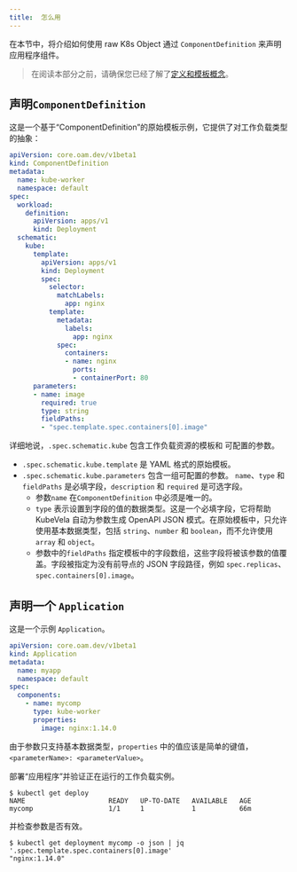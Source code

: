 ```yaml
---
title:  怎么用
---
```


在本节中，将介绍如何使用 raw K8s Object 通过 `ComponentDefinition` 来声明应用程序组件。

> 在阅读本部分之前，请确保您已经了解了[定义和模板概念](../definition-and-templates)。

## 声明`ComponentDefinition`

这是一个基于“ComponentDefinition”的原始模板示例，它提供了对工作负载类型的抽象：

```yaml
apiVersion: core.oam.dev/v1beta1
kind: ComponentDefinition
metadata:
  name: kube-worker
  namespace: default
spec:
  workload: 
    definition: 
      apiVersion: apps/v1
      kind: Deployment
  schematic:
    kube: 
      template:
        apiVersion: apps/v1
        kind: Deployment
        spec:
          selector:
            matchLabels:
              app: nginx
          template:
            metadata:
              labels:
                app: nginx
            spec:
              containers:
              - name: nginx
                ports:
                - containerPort: 80 
      parameters: 
      - name: image
        required: true
        type: string
        fieldPaths: 
        - "spec.template.spec.containers[0].image"
```

详细地说，`.spec.schematic.kube` 包含工作负载资源的模板和
可配置的参数。
- `.spec.schematic.kube.template` 是 YAML 格式的原始模板。
- `.spec.schematic.kube.parameters` 包含一组可配置的参数。 `name`、`type` 和 `fieldPaths` 是必填字段，`description` 和 `required` 是可选字段。
  - 参数`name` 在`ComponentDefinition` 中必须是唯一的。
  - `type` 表示设置到字段的值的数据类型。这是一个必填字段，它将帮助 KubeVela 自动为参数生成 OpenAPI JSON 模式。在原始模板中，只允许使用基本数据类型，包括 `string`、`number` 和 `boolean`，而不允许使用 `array` 和 `object`。
  - 参数中的`fieldPaths` 指定模板中的字段数组，这些字段将被该参​​数的值覆盖。字段被指定为没有前导点的 JSON 字段路径，例如
`spec.replicas`、`spec.containers[0].image`。

## 声明一个 `Application`

这是一个示例 `Application`。

```yaml
apiVersion: core.oam.dev/v1beta1
kind: Application
metadata:
  name: myapp
  namespace: default
spec:
  components:
    - name: mycomp
      type: kube-worker
      properties: 
        image: nginx:1.14.0
```

由于参数只支持基本数据类型，`properties` 中的值应该是简单的键值，`<parameterName>: <parameterValue>`。

部署“应用程序”并验证正在运行的工作负载实例。

```shell
$ kubectl get deploy
NAME                     READY   UP-TO-DATE   AVAILABLE   AGE
mycomp                   1/1     1            1           66m
```
并检查参数是否有效。
```shell
$ kubectl get deployment mycomp -o json | jq '.spec.template.spec.containers[0].image'
"nginx:1.14.0"
```

